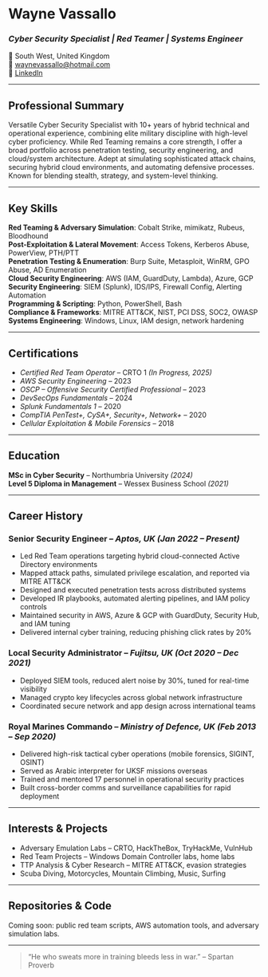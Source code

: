 # Wayne Vassallo
### *Cyber Security Specialist | Red Teamer | Systems Engineer*

📍 South West, United Kingdom  
📧 [waynevassallo@hotmail.com](mailto:waynevassallo@hotmail.com)  
🔗 [LinkedIn](https://linkedin.com/in/wayne-vassallo-963069184)

---

## Professional Summary
Versatile Cyber Security Specialist with 10+ years of hybrid technical and operational experience, combining elite military discipline with high-level cyber proficiency. While Red Teaming remains a core strength, I offer a broad portfolio across penetration testing, security engineering, and cloud/system architecture. Adept at simulating sophisticated attack chains, securing hybrid cloud environments, and automating defensive processes. Known for blending stealth, strategy, and system-level thinking.

---

## Key Skills
**Red Teaming & Adversary Simulation**: Cobalt Strike, mimikatz, Rubeus, Bloodhound  
**Post-Exploitation & Lateral Movement**: Access Tokens, Kerberos Abuse, PowerView, PTH/PTT  
**Penetration Testing & Enumeration**: Burp Suite, Metasploit, WinRM, GPO Abuse, AD Enumeration  
**Cloud Security Engineering**: AWS (IAM, GuardDuty, Lambda), Azure, GCP  
**Security Engineering**: SIEM (Splunk), IDS/IPS, Firewall Config, Alerting Automation  
**Programming & Scripting**: Python, PowerShell, Bash  
**Compliance & Frameworks**: MITRE ATT&CK, NIST, PCI DSS, SOC2, OWASP  
**Systems Engineering**: Windows, Linux, IAM design, network hardening

---

## Certifications
- *Certified Red Team Operator* – CRTO 1 *(In Progress, 2025)*
- *AWS Security Engineering* – 2023
- *OSCP – Offensive Security Certified Professional* – 2023
- *DevSecOps Fundamentals* – 2024
- *Splunk Fundamentals 1* – 2020
- *CompTIA PenTest+, CySA+, Security+, Network+* – 2020
- *Cellular Exploitation & Mobile Forensics* – 2018

---

## Education
**MSc in Cyber Security** – Northumbria University *(2024)*  
**Level 5 Diploma in Management** – Wessex Business School *(2021)*

---

## Career History
### **Senior Security Engineer** – *Aptos, UK (Jan 2022 – Present)*
- Led Red Team operations targeting hybrid cloud-connected Active Directory environments
- Mapped attack paths, simulated privilege escalation, and reported via MITRE ATT&CK
- Designed and executed penetration tests across distributed systems
- Developed IR playbooks, automated alerting pipelines, and IAM policy controls
- Maintained security in AWS, Azure & GCP with GuardDuty, Security Hub, and IAM tuning
- Delivered internal cyber training, reducing phishing click rates by 20%

### **Local Security Administrator** – *Fujitsu, UK (Oct 2020 – Dec 2021)*
- Deployed SIEM tools, reduced alert noise by 30%, tuned for real-time visibility
- Managed crypto key lifecycles across global network infrastructure
- Coordinated secure network and app design across international teams

### **Royal Marines Commando** – *Ministry of Defence, UK (Feb 2013 – Sep 2020)*
- Delivered high-risk tactical cyber operations (mobile forensics, SIGINT, OSINT)
- Served as Arabic interpreter for UKSF missions overseas
- Trained and mentored 17 personnel in operational security practices
- Built cross-border comms and surveillance capabilities for rapid deployment

---

## Interests & Projects
- Adversary Emulation Labs – CRTO, HackTheBox, TryHackMe, VulnHub
- Red Team Projects – Windows Domain Controller labs, home labs
- TTP Analysis & Cyber Research – MITRE ATT&CK, evasion strategies
- Scuba Diving, Motorcycles, Mountain Climbing, Music, Surfing

---

## Repositories & Code
Coming soon: public red team scripts, AWS automation tools, and adversary simulation labs.

---

> “He who sweats more in training bleeds less in war.” – Spartan Proverb
